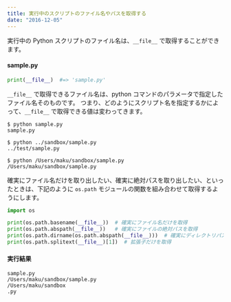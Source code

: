 ```yaml
---
title: 実行中のスクリプトのファイル名やパスを取得する
date: "2016-12-05"
---
```


実行中の Python スクリプトのファイル名は、`__file__` で取得することができます。

#### sample.py
```python
print(__file__)  #=> 'sample.py'
```

`__file__` で取得できるファイル名は、python コマンドのパラメータで指定したファイル名そのものです。
つまり、どのようにスクリプト名を指定するかによって、`__file__` で取得できる値は変わってきます。

```
$ python sample.py
sample.py

$ python ../sandbox/sample.py
../test/sample.py

$ python /Users/maku/sandbox/sample.py
/Users/maku/sandbox/sample.py
```

確実にファイル名だけを取り出したい、確実に絶対パスを取り出したい、といったときは、下記のように `os.path` モジュールの関数を組み合わせて取得するようにします。

```python
import os

print(os.path.basename(__file__))  # 確実にファイル名だけを取得
print(os.path.abspath(__file__))   # 確実にファイルの絶対パスを取得
print(os.path.dirname(os.path.abspath(__file__)))  # 確実にディレクトリパスを取得
print(os.path.splitext(__file__)[1])  # 拡張子だけを取得
```

#### 実行結果

```
sample.py
/Users/maku/sandbox/sample.py
/Users/maku/sandbox
.py
```

